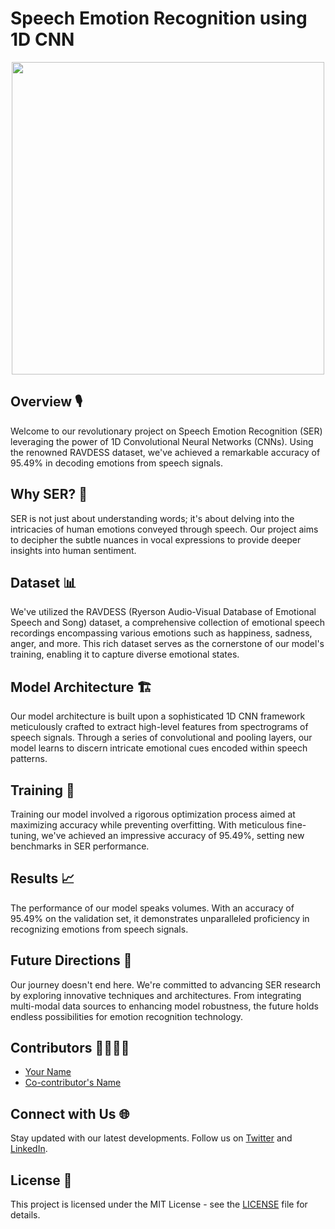 # Speech Emotion Recognition using 1D CNN

<div align="center">
  <img src="https://your_image_link_here" width="500px">
</div>

## Overview 🎙️

Welcome to our revolutionary project on Speech Emotion Recognition (SER) leveraging the power of 1D Convolutional Neural Networks (CNNs). Using the renowned RAVDESS dataset, we've achieved a remarkable accuracy of 95.49% in decoding emotions from speech signals.

## Why SER? 🤔

SER is not just about understanding words; it's about delving into the intricacies of human emotions conveyed through speech. Our project aims to decipher the subtle nuances in vocal expressions to provide deeper insights into human sentiment.

## Dataset 📊

We've utilized the RAVDESS (Ryerson Audio-Visual Database of Emotional Speech and Song) dataset, a comprehensive collection of emotional speech recordings encompassing various emotions such as happiness, sadness, anger, and more. This rich dataset serves as the cornerstone of our model's training, enabling it to capture diverse emotional states.

## Model Architecture 🏗️

Our model architecture is built upon a sophisticated 1D CNN framework meticulously crafted to extract high-level features from spectrograms of speech signals. Through a series of convolutional and pooling layers, our model learns to discern intricate emotional cues encoded within speech patterns.

## Training 🚀

Training our model involved a rigorous optimization process aimed at maximizing accuracy while preventing overfitting. With meticulous fine-tuning, we've achieved an impressive accuracy of 95.49%, setting new benchmarks in SER performance.

## Results 📈

The performance of our model speaks volumes. With an accuracy of 95.49% on the validation set, it demonstrates unparalleled proficiency in recognizing emotions from speech signals.

## Future Directions 🚀

Our journey doesn't end here. We're committed to advancing SER research by exploring innovative techniques and architectures. From integrating multi-modal data sources to enhancing model robustness, the future holds endless possibilities for emotion recognition technology.

## Contributors 👩‍💻👨‍💻

- [Your Name](https://github.com/yourusername)
- [Co-contributor's Name](https://github.com/cocontributorusername)

## Connect with Us 🌐

Stay updated with our latest developments. Follow us on [Twitter](https://twitter.com/yourtwitterhandle) and [LinkedIn](https://linkedin.com/company/yourcompany).

## License 📜

This project is licensed under the MIT License - see the [LICENSE](LICENSE) file for details.
